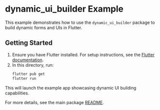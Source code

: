# dynamic_ui_builder Example

This example demonstrates how to use the `dynamic_ui_builder` package to build dynamic forms and UIs in Flutter.

## Getting Started

1. Ensure you have Flutter installed. For setup instructions, see the [Flutter documentation](https://docs.flutter.dev/get-started/install).
2. In this directory, run:
   ```sh
   flutter pub get
   flutter run
   ```

This will launch the example app showcasing dynamic UI building capabilities.

For more details, see the main package [README](../README.md).
